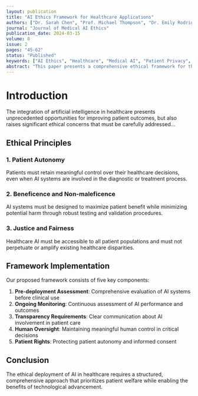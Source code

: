 ```yaml
---
layout: publication
title: "AI Ethics Framework for Healthcare Applications"
authors: ["Dr. Sarah Chen", "Prof. Michael Thompson", "Dr. Emily Rodriguez"]
journal: "Journal of Medical AI Ethics"
publication_date: 2024-03-15
volume: 8
issue: 2
pages: "45-62"
status: "Published"
keywords: ["AI Ethics", "Healthcare", "Medical AI", "Patient Privacy", "Algorithmic Fairness"]
abstract: "This paper presents a comprehensive ethical framework for the deployment of artificial intelligence systems in healthcare settings. We address key challenges including patient privacy, algorithmic bias, transparency in decision-making, and the need for human oversight in AI-assisted medical diagnostics."
---
```


# Introduction

The integration of artificial intelligence in healthcare presents unprecedented opportunities for improving patient outcomes, but also raises significant ethical concerns that must be carefully addressed...

## Ethical Principles

### 1. Patient Autonomy
Patients must retain meaningful control over their healthcare decisions, even when AI systems are involved in the diagnostic or treatment process.

### 2. Beneficence and Non-maleficence
AI systems must be designed to maximize patient benefit while minimizing potential harm through robust testing and validation procedures.

### 3. Justice and Fairness
Healthcare AI must be accessible to all patient populations and must not perpetuate or amplify existing healthcare disparities.

## Framework Implementation

Our proposed framework consists of five key components:

1. **Pre-deployment Assessment**: Comprehensive evaluation of AI systems before clinical use
2. **Ongoing Monitoring**: Continuous assessment of AI performance and outcomes
3. **Transparency Requirements**: Clear communication about AI involvement in patient care
4. **Human Oversight**: Maintaining meaningful human control in critical decisions
5. **Patient Rights**: Protecting patient autonomy and informed consent

## Conclusion

The ethical deployment of AI in healthcare requires a structured, comprehensive approach that prioritizes patient welfare while enabling the benefits of technological advancement. 